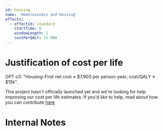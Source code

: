 ```yaml
---
id: housing
name: 'Homelessness and Housing'
effects:
  - effectId: standard
    startTime: 0
    windowLength: 1
    costPerQALY: 15_000
---
```


# Justification of cost per life

GPT o3: "Housing-First net cost ≈ $7,900 per person-year; cost/QALY ≈ $15k".

This project hasn't officially launched yet and we're looking for help improving our cost per life estimates.
If you'd like to help, read about how you can contribute [here](https://github.com/impactlist/impactlist/blob/master/CONTRIBUTING.md)

# Internal Notes

